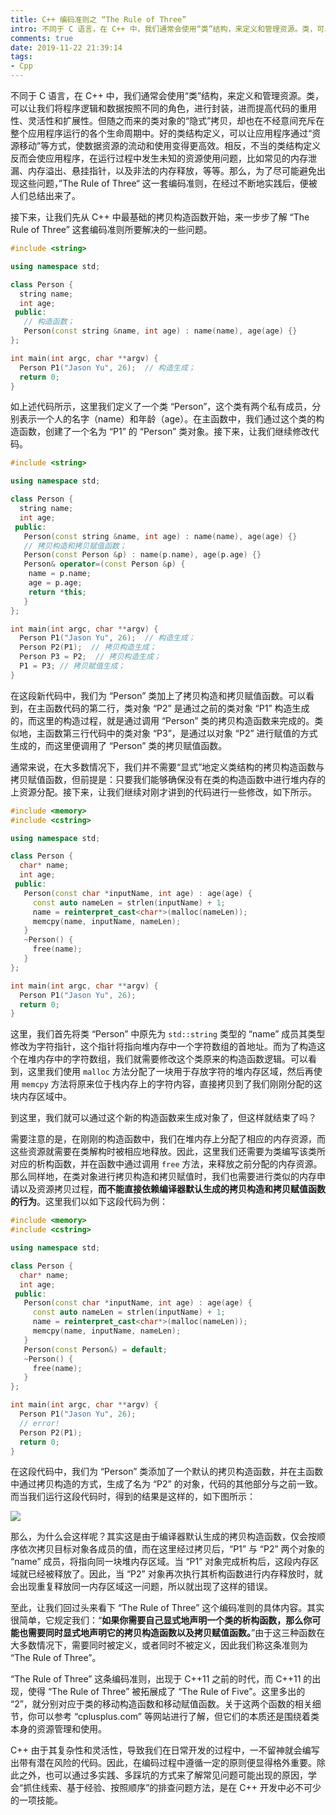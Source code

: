 ```yaml
---
title: C++ 编码准则之 “The Rule of Three”
intro: 不同于 C 语言，在 C++ 中，我们通常会使用“类”结构，来定义和管理资源。类，可以让我们将程序逻辑和数据按照不同的角色，进行封装，进而提高代码的重用性、灵活性和扩展性。但随之而来的类对象的“隐式”拷贝，却也在不经意间充斥在整个应用程序运行的各个生命周期中。好的类结构定义，可以让应用程序通过“资源移动”等方式，使数据资源的流动和使用变得更高效。相反，不当的类结构定义反而会使应用程序，在运行过程中发生未知的资源使用问题，比如常见的内存泄漏、内存溢出、悬挂指针，以及非法的内存释放，等等。那么，为了尽可能避免出现这些问题，”The Rule of Three“ 这一套编码准则，在经过不断地实践后，便被人们总结出来了。
comments: true
date: 2019-11-22 21:39:14
tags:
- Cpp
---
```



不同于 C 语言，在 C++ 中，我们通常会使用“类”结构，来定义和管理资源。类，可以让我们将程序逻辑和数据按照不同的角色，进行封装，进而提高代码的重用性、灵活性和扩展性。但随之而来的类对象的“隐式”拷贝，却也在不经意间充斥在整个应用程序运行的各个生命周期中。好的类结构定义，可以让应用程序通过“资源移动”等方式，使数据资源的流动和使用变得更高效。相反，不当的类结构定义反而会使应用程序，在运行过程中发生未知的资源使用问题，比如常见的内存泄漏、内存溢出、悬挂指针，以及非法的内存释放，等等。那么，为了尽可能避免出现这些问题，”The Rule of Three“ 这一套编码准则，在经过不断地实践后，便被人们总结出来了。

接下来，让我们先从 C++ 中最基础的拷贝构造函数开始，来一步步了解 “The Rule of Three” 这套编码准则所要解决的一些问题。

```cpp
#include <string>

using namespace std;

class Person {
  string name;
  int age;
 public:
   // 构造函数；
   Person(const string &name, int age) : name(name), age(age) {}
};

int main(int argc, char **argv) {
  Person P1("Jason Yu", 26);  // 构造生成；
  return 0;
}
```

如上述代码所示，这里我们定义了一个类 “Person”，这个类有两个私有成员，分别表示一个人的名字（name）和年龄（age）。在主函数中，我们通过这个类的构造函数，创建了一个名为 “P1” 的 “Person” 类对象。接下来，让我们继续修改代码。

```cpp
#include <string>

using namespace std;

class Person {
  string name;
  int age;
 public:
   Person(const string &name, int age) : name(name), age(age) {}
   // 拷贝构造和拷贝赋值函数；
   Person(const Person &p) : name(p.name), age(p.age) {}
   Person& operator=(const Person &p) {
   	name = p.name;
    age = p.age;
    return *this;
   }
};

int main(int argc, char **argv) {
  Person P1("Jason Yu", 26);  // 构造生成；
  Person P2(P1);  // 拷贝构造生成；
  Person P3 = P2;  // 拷贝构造生成；
  P1 = P3; // 拷贝赋值生成；
}
```

在这段新代码中，我们为 “Person” 类加上了拷贝构造和拷贝赋值函数。可以看到，在主函数代码的第二行，类对象 “P2” 是通过之前的类对象 “P1” 构造生成的，而这里的构造过程，就是通过调用 “Person” 类的拷贝构造函数来完成的。类似地，主函数第三行代码中的类对象 “P3”，是通过以对象 “P2” 进行赋值的方式生成的，而这里便调用了 “Person” 类的拷贝赋值函数。

通常来说，在大多数情况下，我们并不需要“显式”地定义类结构的拷贝构造函数与拷贝赋值函数，但前提是：只要我们能够确保没有在类的构造函数中进行堆内存的上资源分配。接下来，让我们继续对刚才讲到的代码进行一些修改，如下所示。

```cpp
#include <memory>
#include <cstring>

using namespace std;

class Person {
  char* name;
  int age;
 public:
   Person(const char *inputName, int age) : age(age) {
     const auto nameLen = strlen(inputName) + 1;
     name = reinterpret_cast<char*>(malloc(nameLen));
     memcpy(name, inputName, nameLen);
   }
   ~Person() {
     free(name);
   }
};

int main(int argc, char **argv) {
  Person P1("Jason Yu", 26);
  return 0;
}
```

这里，我们首先将类 “Person” 中原先为 `std::string` 类型的 “name” 成员其类型修改为字符指针，这个指针将指向堆内存中一个字符数组的首地址。而为了构造这个在堆内存中的字符数组，我们就需要修改这个类原来的构造函数逻辑。可以看到，这里我们使用 `malloc` 方法分配了一块用于存放字符的堆内存区域，然后再使用 `memcpy` 方法将原来位于栈内存上的字符内容，直接拷贝到了我们刚刚分配的这块内存区域中。

到这里，我们就可以通过这个新的构造函数来生成对象了，但这样就结束了吗？

需要注意的是，在刚刚的构造函数中，我们在堆内存上分配了相应的内存资源，而这些资源就需要在类解构时被相应地释放。因此，这里我们还需要为类编写该类所对应的析构函数，并在函数中通过调用 `free` 方法，来释放之前分配的内存资源。那么同样地，在类对象进行拷贝构造和拷贝赋值时，我们也需要进行类似的内存申请以及资源拷贝过程，**而不能直接依赖编译器默认生成的拷贝构造和拷贝赋值函数的行为**。这里我们以如下这段代码为例：

```cpp
#include <memory>
#include <cstring>

using namespace std;

class Person {
  char* name;
  int age;
 public:
   Person(const char *inputName, int age) : age(age) {
     const auto nameLen = strlen(inputName) + 1;
     name = reinterpret_cast<char*>(malloc(nameLen));
     memcpy(name, inputName, nameLen);
   }
   Person(const Person&) = default;
   ~Person() {
     free(name);
   }
};

int main(int argc, char **argv) {
  Person P1("Jason Yu", 26);
  // error!
  Person P2(P1);
  return 0;
}
```

在这段代码中，我们为 “Person” 类添加了一个默认的拷贝构造函数，并在主函数中通过拷贝构造的方式，生成了名为 “P2” 的对象，代码的其他部分与之前一致。而当我们运行这段代码时，得到的结果是这样的，如下图所示：

![](1.png)

那么，为什么会这样呢？其实这是由于编译器默认生成的拷贝构造函数，仅会按顺序依次拷贝目标对象各成员的值，而在这里经过拷贝后，“P1” 与 “P2” 两个对象的 “name” 成员，将指向同一块堆内存区域。当 “P1” 对象完成析构后，这段内存区域就已经被释放了。因此，当 “P2” 对象再次执行其析构函数进行内存释放时，就会出现重复释放同一内存区域这一问题，所以就出现了这样的错误。

至此，让我们回过头来看下 “The Rule of Three” 这个编码准则的具体内容。其实很简单，它规定我们：“**如果你需要自己显式地声明一个类的析构函数，那么你可能也需要同时显式地声明它的拷贝构造函数以及拷贝赋值函数。**”由于这三种函数在大多数情况下，需要同时被定义，或者同时不被定义，因此我们称这条准则为 “The Rule of Three”。

“The Rule of Three” 这条编码准则，出现于 C++11 之前的时代，而 C++11 的出现，使得 “The Rule of Three” 被拓展成了 “The Rule of Five”。这里多出的 “2”，就分别对应于类的移动构造函数和移动赋值函数。关于这两个函数的相关细节，你可以参考 “cplusplus.com” 等网站进行了解，但它们的本质还是围绕着类本身的资源管理和使用。

C++ 由于其复杂性和灵活性，导致我们在日常开发的过程中，一不留神就会编写出带有潜在风险的代码。因此，在编码过程中遵循一定的原则便显得格外重要。除此之外，也可以通过多实践、多踩坑的方式来了解常见问题可能出现的原因，学会“抓住线索、基于经验、按照顺序”的排查问题方法，是在 C++ 开发中必不可少的一项技能。

